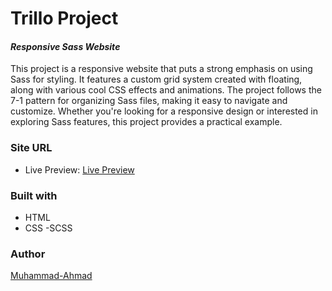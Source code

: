 # Trillo Project

#### _Responsive Sass Website_

This project is a responsive website that puts a strong emphasis on using Sass for styling. It features a custom grid system created with floating, along with various cool CSS effects and animations. The project follows the 7-1 pattern for organizing Sass files, making it easy to navigate and customize. Whether you're looking for a responsive design or interested in exploring Sass features, this project provides a practical example.

### Site URL

- Live Preview: [Live Preview](https://muhammad-ahmad66.github.io/Natours-CSS-SCSS-/)

### Built with

- HTML
- CSS -SCSS

### Author

[Muhammad-Ahmad](mailto:muhammadugv66@gmail.com)
